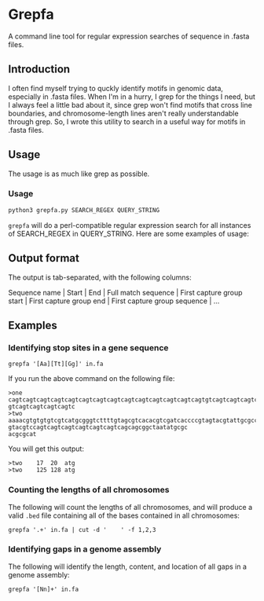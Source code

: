 # Grepfa

A command line tool for regular expression searches of sequence in .fasta files.

## Introduction

I often find myself trying to quckly identify motifs in genomic data, especially in .fasta files.
When I'm in a hurry, I grep for the things I need, but I always feel a little bad about it, since grep won't
find motifs that cross line boundaries, and chromosome-length lines aren't really understandable through grep.
So, I wrote this utility to search in a useful way for motifs in .fasta files.

## Usage

The usage is as much like grep as possible.

### Usage
```sh
python3 grepfa.py SEARCH_REGEX QUERY_STRING
```

`grepfa` will do a perl-compatible regular expression search for all instances of SEARCH_REGEX in QUERY_STRING.
Here are some examples of usage:

## Output format
The output is tab-separated, with the following columns:

Sequence name | Start | End | Full match sequence | First capture group start | First capture group end | First capture group sequence | ...

## Examples

### Identifying stop sites in a gene sequence
```
grepfa '[Aa][Tt][Gg]' in.fa
```

If you run the above command on the following file:
```
>one
cagtcagtcagtcagtcagtcagtcagtcagtcagtcagtcagtcagtcagtcagtgtcagtcagtcagtcagtcagtca
gtcagtcagtcagtcagtc
>two
aaaacgtgtgtgtcgtcatgcgggtcttttgtagcgtcacacgtcgatcaccccgtagtacgtattgcgccgtacgcagt
gtacgtccagtcagtcagtcagtcagtcagtcagcagcggctaatatgcgc
acgcgcat
```

You will get this output:
```
>two	17	20	atg
>two	125	128	atg
```

### Counting the lengths of all chromosomes

The following will count the lengths of all chromosomes, and will produce a valid `.bed` file containing
all of the bases contained in all chromosomes:

```
grepfa '.+' in.fa | cut -d '	' -f 1,2,3
```

### Identifying gaps in a genome assembly

The following will identify the length, content, and location of all gaps in a genome assembly:

```
grepfa '[Nn]+' in.fa
```
